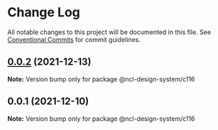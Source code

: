 # Change Log

All notable changes to this project will be documented in this file.
See [Conventional Commits](https://conventionalcommits.org) for commit guidelines.

## [0.0.2](https://github.ncl.com/rromero/ncl-design-system/compare/@ncl-design-system/c116@0.0.1...@ncl-design-system/c116@0.0.2) (2021-12-13)

**Note:** Version bump only for package @ncl-design-system/c116





## 0.0.1 (2021-12-10)

**Note:** Version bump only for package @ncl-design-system/c116
